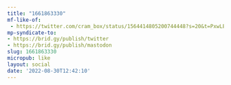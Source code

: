 ```yaml
---
title: "1661863330"
mf-like-of:
 - https://twitter.com/cram_box/status/1564414805200744448?s=20&t=PxwLEryQ4dSoCRn_E7aDPw
mp-syndicate-to:
- https://brid.gy/publish/twitter
- https://brid.gy/publish/mastodon
slug: 1661863330
micropub: like
layout: social
date: '2022-08-30T12:42:10'
---
```

